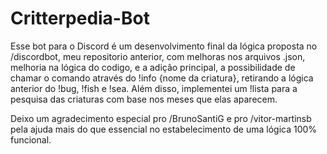 # Critterpedia-Bot

Esse bot para o Discord é um desenvolvimento final da lógica proposta no /discordbot, meu repositorio anterior, com melhoras nos arquivos .json, melhoria na lógica
do codigo, e a adição principal, a possibilidade de chamar o comando através do !info {nome da criatura}, retirando a lógica anterior do !bug, !fish e !sea. Além disso, implementei um !lista para a pesquisa das criaturas com base nos meses que elas aparecem.

Deixo um agradecimento especial pro /BrunoSantiG e pro /vitor-martinsb pela ajuda mais do que essencial no estabelecimento de uma lógica 100% funcional.
